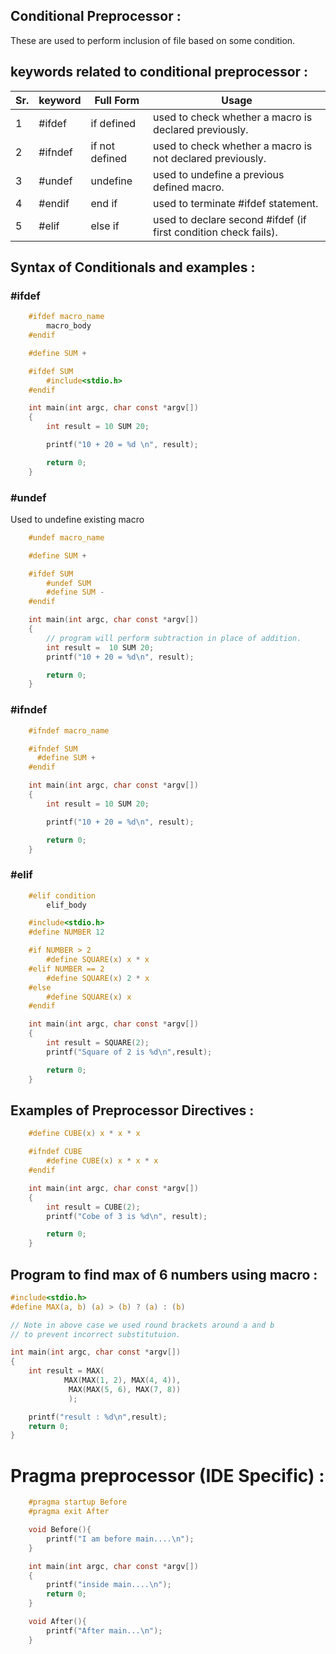 ## Conditional Preprocessor :
These are used to perform inclusion of file based on some condition.

## keywords related to conditional preprocessor :
| Sr. | keyword | Full Form | Usage
------|--------|------------|-------
| 1 | #ifdef | if defined | used to check whether a macro is declared previously.
| 2 | #ifndef | if not defined | used to check whether a macro is not declared previously.
| 3 | #undef | undefine | used to undefine a previous defined macro.
| 4 | #endif | end if | used to terminate #ifdef statement.
| 5 | #elif | else if | used to declare second #ifdef (if first condition check fails).

## Syntax of Conditionals and examples :
### #ifdef
```c
	#ifdef macro_name
		macro_body
	#endif
```
```c
	#define SUM +

	#ifdef SUM
		#include<stdio.h>
	#endif

	int main(int argc, char const *argv[])
	{
		int result = 10 SUM 20;

		printf("10 + 20 = %d \n", result);

		return 0;
	}

```

### #undef
Used to undefine existing macro

```c
	#undef macro_name
```

```c
	#define SUM +

	#ifdef SUM
		#undef SUM
		#define SUM -
	#endif

	int main(int argc, char const *argv[])
	{
		// program will perform subtraction in place of addition.
		int result =  10 SUM 20;
		printf("10 + 20 = %d\n", result);

		return 0;
	}
```

### #ifndef
```c
	#ifndef macro_name
```
```c
	#ifndef SUM
	  #define SUM +
	#endif

	int main(int argc, char const *argv[])
	{
		int result = 10 SUM 20;

		printf("10 + 20 = %d\n", result);

		return 0;
	}
```

### #elif
```c
	#elif condition
		elif_body
```
```c
	#include<stdio.h>
	#define NUMBER 12

	#if NUMBER > 2
		#define SQUARE(x) x * x		
	#elif NUMBER == 2
		#define SQUARE(x) 2 * x
	#else
		#define SQUARE(x) x
	#endif

	int main(int argc, char const *argv[])
	{
		int result = SQUARE(2);
		printf("Square of 2 is %d\n",result);

		return 0;
	}

```

## Examples of Preprocessor Directives :
```c
	#define CUBE(x) x * x * x

	#ifndef CUBE
		#define CUBE(x) x * x * x
	#endif

	int main(int argc, char const *argv[])
	{
		int result = CUBE(2);
		printf("Cobe of 3 is %d\n", result);

		return 0;
	}

```

## Program to find max of 6 numbers using macro :
```c
#include<stdio.h>
#define MAX(a, b) (a) > (b) ? (a) : (b)

// Note in above case we used round brackets around a and b
// to prevent incorrect substitutuion.

int main(int argc, char const *argv[])
{
	int result = MAX(
			MAX(MAX(1, 2), MAX(4, 4)),
			 MAX(MAX(5, 6), MAX(7, 8))
			 );

	printf("result : %d\n",result);
	return 0;
}
```

# Pragma preprocessor (IDE Specific) :

```c
	#pragma startup Before
	#pragma exit After

	void Before(){
		printf("I am before main....\n");
	}

	int main(int argc, char const *argv[])
	{
		printf("inside main....\n");
		return 0;
	}

	void After(){
		printf("After main...\n");
	}

```
